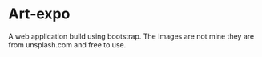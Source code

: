 # Art-expo
 A web application build using bootstrap. The Images are not mine they are from unsplash.com and free to use.
